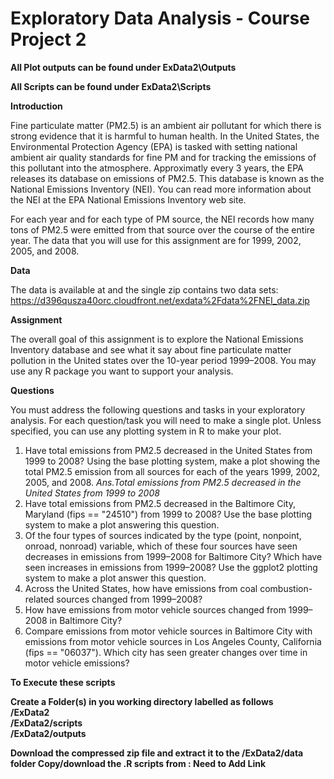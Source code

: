 # Exploratory Data Analysis - Course Project 2
<B>All Plot outputs can be found under ExData2\Outputs </B>

<B>All Scripts can be found under ExData2\Scripts </B>

<B>Introduction</B>

Fine particulate matter (PM2.5) is an ambient air pollutant for which there is strong evidence that it is harmful to human health. In the United States, the Environmental Protection Agency (EPA) is tasked with setting national ambient air quality standards for fine PM and for tracking the emissions of this pollutant into the atmosphere. Approximatly every 3 years, the EPA releases its database on emissions of PM2.5. This database is known as the National Emissions Inventory (NEI). You can read more information about the NEI at the EPA National Emissions Inventory web site.

For each year and for each type of PM source, the NEI records how many tons of PM2.5 were emitted from that source over the course of the entire year. The data that you will use for this assignment are for 1999, 2002, 2005, and 2008.

<B>Data</B>

The data is available at and the single zip contains two data sets: https://d396qusza40orc.cloudfront.net/exdata%2Fdata%2FNEI_data.zip

<B>Assignment</B>

The overall goal of this assignment is to explore the National Emissions Inventory database and see what it say about fine particulate matter pollution in the United states over the 10-year period 1999–2008. You may use any R package you want to support your analysis.

<B>Questions</B>

You must address the following questions and tasks in your exploratory analysis. For each question/task you will need to make a single plot. Unless specified, you can use any plotting system in R to make your plot.
<ol>
<li>Have total emissions from PM2.5 decreased in the United States from 1999 to 2008? Using the base plotting system, make a plot showing the total PM2.5 emission from all sources for each of the years 1999, 2002, 2005, and 2008.<i> Ans.Total emissions from PM2.5 decreased in the United States from 1999 to 2008 </i></li>

<li>Have total emissions from PM2.5 decreased in the Baltimore City, Maryland (fips == "24510") from 1999 to 2008? Use the base plotting system to make a plot answering this question.</li>

<li>Of the four types of sources indicated by the type (point, nonpoint, onroad, nonroad) variable, which of these four sources have seen decreases in emissions from 1999–2008 for Baltimore City? Which have seen increases in emissions from 1999–2008? Use the ggplot2 plotting system to make a plot answer this question.</li>

<li>Across the United States, how have emissions from coal combustion-related sources changed from 1999–2008?</li>

<li>How have emissions from motor vehicle sources changed from 1999–2008 in Baltimore City?</li>

<li>Compare emissions from motor vehicle sources in Baltimore City with emissions from motor vehicle sources in Los Angeles County, California (fips == "06037"). Which city has seen greater changes over time in motor vehicle emissions?</li>
</ol>

<B>To Execute these scripts <B>

Create a Folder(s) in you working directory labelled as follows
<br>/ExData2 
<br>/ExData2/scripts
<br>/ExData2/outputs
 
 Download the compressed zip file and extract it to the /ExData2/data folder
 Copy/download the .R scripts from : Need to Add Link
 

 
